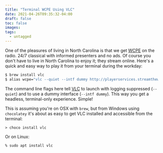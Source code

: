 ```yaml
---
title: "Terminal WCPE Using VLC"
date: 2021-04-26T09:35:32-04:00
draft: false
toc: false
images:
tags: 
  - untagged
---
```


One of the pleasures of living in North Carolina is that we get [WCPE](https://theclassicalstation.org/) on the radio. 24/7 classical with informed presenters and no ads. Of course you don't have to live in North Carolina to enjoy it; they stream online. Here's a quick and easy way to play it from your terminal during the workday:

```bash
$ brew install vlc
$ alias wcpe="vlc --quiet --intf dummy http://playerservices.streamtheworld.com/api/livestream-redirect/WCPE_FM.mp3"
```

The command line flags here tell [VLC](https://www.videolan.org/vlc/) to launch with logging suppressed (`--quiet`) and to use a dummy interface (`--intf dummy`). This way you get a headless, terminal-only experience. Simple!

This is assuming you're on OSX with `brew`, but from Windows using `chocolatey` it's about as easy to get VLC installed and accessible from the terminal:

```
> choco install vlc
```

Or on Linux:

```
% sudo apt install vlc
```